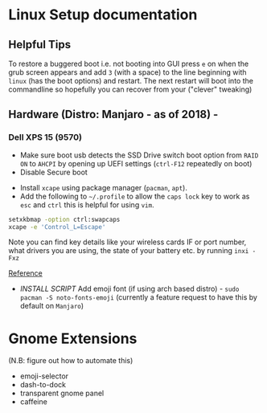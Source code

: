 # Linux Setup documentation

## Helpful Tips

To restore a buggered boot i.e. not booting into GUI
press `e` on when the grub screen appears and add `3` (with a
space) to the line beginning with `linux` (has the boot options)
and restart. The next restart will boot into the commandline so
hopefully you can recover from your ("clever" tweaking)

## Hardware (Distro: Manjaro - as of 2018) -

### Dell XPS 15 (9570)

- Make sure boot usb detects the SSD Drive switch
  boot option from `RAID ON` to `AHCPI` by opening up
  UEFI settings (`ctrl-F12` repeatedly on boot)
- Disable Secure boot

* Install `xcape` using package manager (`pacman`, `apt`).
* Add the following to `~/.profile` to allow the `caps lock` key to work as `esc` and `ctrl` this is helpful for using `vim`.

```sh
setxkbmap -option ctrl:swapcaps
xcape -e 'Control_L=Escape'
```

Note you can find key details like your wireless cards IF or port number, what drivers you are
using, the state of your battery etc. by running `inxi -Fxz`

[Reference](https://www.reddit.com/r/linux/comments/5h63js/anyway_to_remap_caps_lock_to_be_both_escape_and/)

- _INSTALL SCRIPT_ Add emoji font (if using arch based distro) - `sudo pacman -S noto-fonts-emoji`
  (currently a feature request to have this by default on `Manjaro`)

# Gnome Extensions

(N.B: figure out how to automate this)

- emoji-selector
- dash-to-dock
- transparent gnome panel
- caffeine
